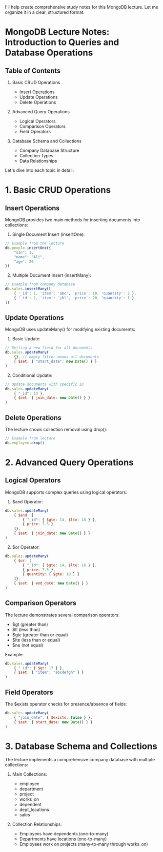 
I'll help create comprehensive study notes for this MongoDB lecture. Let me organize it in a clear, structured format.

# MongoDB Lecture Notes: Introduction to Queries and Database Operations

## Table of Contents

1. Basic CRUD Operations
   - Insert Operations
   - Update Operations
   - Delete Operations

2. Advanced Query Operations
   - Logical Operators
   - Comparison Operators
   - Field Operators

3. Database Schema and Collections
   - Company Database Structure
   - Collection Types
   - Data Relationships

Let's dive into each topic in detail:

# 1. Basic CRUD Operations

## Insert Operations
MongoDB provides two main methods for inserting documents into collections:

1. Single Document Insert (insertOne):
```javascript
// Example from the lecture
db.people.insertOne({ 
    "ssn": 1, 
    "name": "Ali",
    "age": 20
})
```

2. Multiple Document Insert (insertMany):
```javascript
// Example from company database
db.sales.insertMany([
    { '_id': 1, 'item': 'abc', 'price': 10, 'quantity': 2 },
    { '_id': 2, 'item': 'jkl', 'price': 20, 'quantity': 1 }
])
```

## Update Operations
MongoDB uses updateMany() for modifying existing documents:

1. Basic Update:
```javascript
// Setting a new field for all documents
db.sales.updateMany(
    {}, // empty filter means all documents
    { $set: { "start_date": new Date() } }
)
```

2. Conditional Update:
```javascript
// Update documents with specific ID
db.sales.updateMany(
    { "_id": 13 },
    { $set: { join_date: new Date() } }
)
```

## Delete Operations
The lecture shows collection removal using drop():
```javascript
// Example from lecture
db.employee.drop()
```

# 2. Advanced Query Operations

## Logical Operators
MongoDB supports complex queries using logical operators:

1. $and Operator:
```javascript
db.sales.updateMany(
    { $and: [
        { "_id": { $gte: 14, $lte: 16 } },
        { price: 7.5 }
    ]},
    { $set: { join_date: new Date() } }
)
```

2. $or Operator:
```javascript
db.sales.updateMany(
    { $or: [
        { "_id": { $gte: 14, $lte: 16 } },
        { price: 7.5 },
        { quantity: { $gte: 10 } }
    ]},
    { $set: { end_date: new Date() } }
)
```

## Comparison Operators
The lecture demonstrates several comparison operators:

- $gt (greater than)
- $lt (less than)
- $gte (greater than or equal)
- $lte (less than or equal)
- $ne (not equal)

Example:
```javascript
db.sales.updateMany(
    { "_id": { $gt: 17 } },
    { $set: { "item": "abcdefgh" } }
)
```

## Field Operators
The $exists operator checks for presence/absence of fields:
```javascript
db.sales.updateMany(
    { "join_date": { $exists: false } },
    { $set: { start_date: new Date() } }
)
```

# 3. Database Schema and Collections

The lecture implements a comprehensive company database with multiple collections:

1. Main Collections:
   - employee
   - department
   - project
   - works_on
   - dependent
   - dept_locations
   - sales

2. Collection Relationships:
   - Employees have dependents (one-to-many)
   - Departments have locations (one-to-many)
   - Employees work on projects (many-to-many through works_on)


